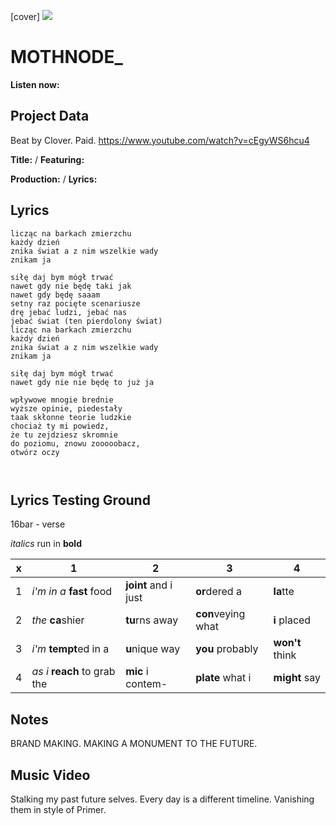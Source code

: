 [cover] ![](57175019_319474918741616_8502199518755923887_n.jpg)

# MOTHNODE_ 

**Listen now:** 

## Project Data

Beat by Clover. Paid.
https://www.youtube.com/watch?v=cEgyWS6hcu4

**Title:**  / **Featuring:** 

**Production:**  / **Lyrics:** 

## Lyrics

```
licząc na barkach zmierzchu
każdy dzień
znika świat a z nim wszelkie wady
znikam ja 

siłę daj bym mógł trwać
nawet gdy nie będę taki jak
nawet gdy będę saaam
setny raz pocięte scenariusze
drę jebać ludzi, jebać nas
jebać świat (ten pierdolony świat)
licząc na barkach zmierzchu
każdy dzień
znika świat a z nim wszelkie wady
znikam ja 

siłę daj bym mógł trwać
nawet gdy nie nie będę to już ja

wpływowe mnogie brednie 
wyższe opinie, piedestały
taak skłonne teorie ludzkie
chociaż ty mi powiedz, 
że tu zejdziesz skromnie
do poziomu, znowu zooooobacz, 
otwórz oczy



```

## Lyrics Testing Ground

16bar - verse

*italics* run in
**bold**

| x | 1 | 2 | 3 | 4 |
|---|---|---|---|---|
| 1 | *i'm in a* **fast** food | **joint** and i just  | **or**dered a  | **la**tte  |
| 2 | *the* **ca**shier | **tu**rns away  |  **con**veying what |  **i** placed |
| 3 | *i'm* **tempt**ed in a | **u**nique way  |  **you** probably |  **won't** think |
| 4 | *as i* **reach** to grab the |  **mic** i contem-  | **plate** what i | **might** say |

## Notes

BRAND MAKING. MAKING A MONUMENT TO THE FUTURE.

## Music Video

Stalking my past future selves. Every day is a different timeline. Vanishing them in style of Primer.
